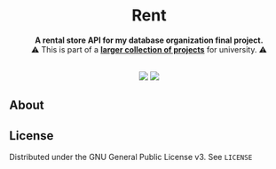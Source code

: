 <!--suppress HtmlDeprecatedAttribute -->
<div align="center">
  
# Rent

<p>
  <b>A rental store API for my database organization final project. </b>
  <br/>
  ⚠️ This is part of a <a href="https://github.com/noahhusby/university"><strong>larger collection of projects</strong></a> for university. ⚠️
  <br/><br/>
</p>

[![](https://github.com/noahhusby/rent/actions/workflows/build.yml/badge.svg)](https://github.com/noahhusby/rent/actions/workflows/build.yml)
[![](https://img.shields.io/github/license/noahhusby/rent)](https://github.com/noahhusby/rent/blob/main/LICENSE)
</div>

## About

## License

Distributed under the GNU General Public License v3. See `LICENSE`
